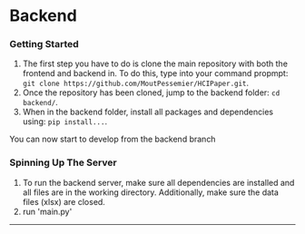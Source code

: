 # Backend

### Getting Started

1. The first step you have to do is clone the main repository with both the frontend and backend in. To do this, type into your command propmpt: `git clone https://github.com/MoutPessemier/HCIPaper.git`.
2. Once the repository has been cloned, jump to the backend folder: `cd backend/`.
3. When in the backend folder, install all packages and dependencies using: `pip install...`.

You can now start to develop from the backend branch 

### Spinning Up The Server

1. To run the backend server, make sure all dependencies are installed and all files are in the working directory. Additionally, make sure the data files (xlsx) are closed.
2. run 'main.py' 
---


